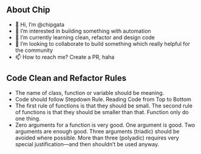 ## About Chip
- 👋 Hi, I’m @chipgata
- 👀 I’m interested in building something with automation
- 🌱 I’m currently learning clean, refactor and design code
- 💞️ I’m looking to collaborate to build something which really helpful for the community
- 📫 How to reach me? Create a PR, haha

## Code Clean and Refactor Rules
- The name of class, function or variable should be meaning.
- Code should follow Stepdown Rule. Reading Code from Top to Bottom
- The first rule of functions is that they should be small. The second rule of functions is that they should be smaller than that. Function only do one thing.
- Zero arguments for a function is very good. One argument is good. Two arguments are enough good. Three arguments (triadic) should be avoided where possible. More than three (polyadic) requires very special justification—and then shouldn’t be used anyway.
